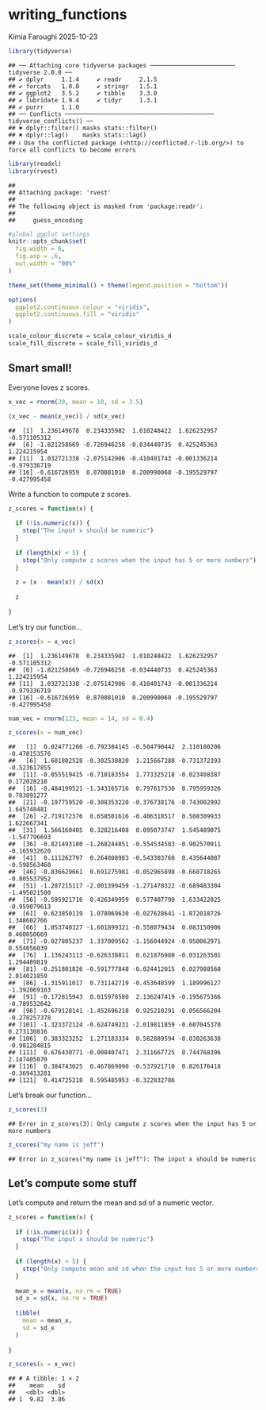 writing_functions
================
Kimia Faroughi
2025-10-23

``` r
library(tidyverse)
```

    ## ── Attaching core tidyverse packages ──────────────────────── tidyverse 2.0.0 ──
    ## ✔ dplyr     1.1.4     ✔ readr     2.1.5
    ## ✔ forcats   1.0.0     ✔ stringr   1.5.1
    ## ✔ ggplot2   3.5.2     ✔ tibble    3.3.0
    ## ✔ lubridate 1.9.4     ✔ tidyr     1.3.1
    ## ✔ purrr     1.1.0     
    ## ── Conflicts ────────────────────────────────────────── tidyverse_conflicts() ──
    ## ✖ dplyr::filter() masks stats::filter()
    ## ✖ dplyr::lag()    masks stats::lag()
    ## ℹ Use the conflicted package (<http://conflicted.r-lib.org/>) to force all conflicts to become errors

``` r
library(readxl)
library(rvest)
```

    ## 
    ## Attaching package: 'rvest'
    ## 
    ## The following object is masked from 'package:readr':
    ## 
    ##     guess_encoding

``` r
#global ggplot settings
knitr::opts_chunk$set(
  fig.width = 6,
  fig.asp = .6,
  out.width = "90%"
)

theme_set(theme_minimal() + theme(legend.position = "bottom"))

options(
  ggplot2.continuous.colour = "viridis",
  ggplot2.continuous.fill = "viridis"
)

scale_colour_discrete = scale_colour_viridis_d
scale_fill_discrete = scale_fill_viridis_d
```

## Smart small!

Everyone loves z scores.

``` r
x_vec = rnorm(20, mean = 10, sd = 3.5)

(x_vec - mean(x_vec)) / sd(x_vec)
```

    ##  [1]  1.236149678  0.234335982  1.010248422  1.626232957 -0.571105312
    ##  [6] -1.821258669 -0.726946258 -0.034440735  0.425245363  1.224215954
    ## [11]  1.032721338 -2.075142906 -0.410401743 -0.001336214 -0.979336719
    ## [16] -0.616726959  0.870081010  0.200990068 -0.195529797 -0.427995458

Write a function to compute z scores.

``` r
z_scores = function(x) {
  
  if (!is.numeric(x)) {
    stop("The input x should be numeric")
  }
  
  if (length(x) < 5) {
    stop("Only compute z scores when the input has 5 or more numbers")
  }
  
  z = (x - mean(x)) / sd(x)
  
  z
  
}
```

Let’s try our function…

``` r
z_scores(x = x_vec)
```

    ##  [1]  1.236149678  0.234335982  1.010248422  1.626232957 -0.571105312
    ##  [6] -1.821258669 -0.726946258 -0.034440735  0.425245363  1.224215954
    ## [11]  1.032721338 -2.075142906 -0.410401743 -0.001336214 -0.979336719
    ## [16] -0.616726959  0.870081010  0.200990068 -0.195529797 -0.427995458

``` r
num_vec = rnorm(123, mean = 14, sd = 0.4)

z_scores(x = num_vec)
```

    ##   [1]  0.024771266 -0.792384145 -0.504790442  2.110180206 -0.478153576
    ##   [6]  1.601802528 -0.302538820  1.215667288 -0.731372393 -0.523617855
    ##  [11] -0.055519415 -0.710183554  1.773325218 -0.023408387  0.172028218
    ##  [16] -0.484199521 -1.343165716  0.797617530  0.795959326  0.783891277
    ##  [21] -0.197759520 -0.308353220 -0.376738176 -0.743002992  1.645748481
    ##  [26] -2.719172376  0.658501616 -0.406318517  0.508309933  1.622667341
    ##  [31]  1.566160405  0.328216408  0.095073747  1.545489075 -1.547796693
    ##  [36] -0.821493180 -1.268244851 -0.554534583 -0.902570911 -0.165932620
    ##  [41]  0.111262797  0.264808983 -0.543303760  0.435644087 -0.598563460
    ##  [46] -0.836629661  0.691275981 -0.052965898 -0.668718265 -0.805537952
    ##  [51] -1.287215117 -2.001399459 -1.271478322 -0.689483304 -1.495021500
    ##  [56] -0.595921716  0.426349959  0.577407799  1.633422025 -0.959079613
    ##  [61]  0.623850119  1.078069630 -0.027628641 -1.872018726  1.348602766
    ##  [66]  1.053740327 -1.601899321 -0.558079434  0.083150906  0.460050669
    ##  [71] -0.027805237  1.337009562 -1.156044924 -0.950062971  0.554056039
    ##  [76]  1.136243113 -0.626338811  0.621876980 -0.031263501  1.294489819
    ##  [81] -0.251801826 -0.591777848 -0.024412015  0.027988560  2.014021859
    ##  [86] -1.315911017  0.731142719 -0.453648599  1.189996127 -1.392069103
    ##  [91] -0.172815943  0.015978580  2.136247419 -0.195675366 -0.789532642
    ##  [96] -0.679128141 -1.452696218  0.925210291 -0.056566204 -0.278257378
    ## [101] -1.323372124 -0.624749231 -2.019811859 -0.607045370  0.273130816
    ## [106]  0.383323252  1.271183334  0.582889594 -0.030263638 -0.981284815
    ## [111]  0.676430771 -0.008407471  2.311667725  0.744768396  2.147405070
    ## [116]  0.384743025  0.467869090 -0.537921710  0.826176418 -0.369413281
    ## [121]  0.414725218  0.595485953 -0.322832786

Let’s break our function…

``` r
z_scores(3)
```

    ## Error in z_scores(3): Only compute z scores when the input has 5 or more numbers

``` r
z_scores("my name is jeff")
```

    ## Error in z_scores("my name is jeff"): The input x should be numeric

## Let’s compute some stuff

Let’s compute and return the mean and sd of a numeric vector.

``` r
z_scores = function(x) {
  
  if (!is.numeric(x)) {
    stop("The input x should be numeric")
  }
  
  if (length(x) < 5) {
    stop("Only compute mean and sd when the input has 5 or more numbers")
  }
  
  mean_x = mean(x, na.rm = TRUE)
  sd_x = sd(x, na.rm = TRUE)
  
  tibble(
    mean = mean_x,
    sd = sd_x
  )
  
}

z_scores(x = x_vec)
```

    ## # A tibble: 1 × 2
    ##    mean    sd
    ##   <dbl> <dbl>
    ## 1  9.82  3.86
